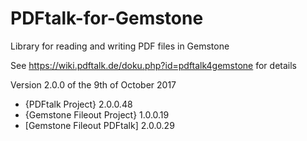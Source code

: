 # PDFtalk-for-Gemstone
Library for reading and writing PDF files in Gemstone

See https://wiki.pdftalk.de/doku.php?id=pdftalk4gemstone for details

Version 2.0.0 of the 9th of October 2017
* {PDFtalk Project} 2.0.0.48
* {Gemstone Fileout Project} 1.0.0.19
* [Gemstone Fileout PDFtalk] 2.0.0.29
  
